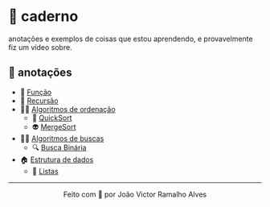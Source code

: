 # 📖 caderno
anotações e exemplos de coisas que estou aprendendo, e provavelmente fiz um vídeo sobre.

## 📝 anotações
- 🐳 [Função](/funcao)
- 📂 [Recursão](/recursao)
- 👨‍💻 [Algoritmos de ordenação](/algoritmos_ordenacao)
    - 🔢 [QuickSort](/algoritmos_ordenacao/quickSort)
    - 👽 [MergeSort](/algoritmos_ordenacao/mergeSort)
- 🕵️‍♀️ [Algoritmos de buscas](/algoritmos_busca)
    - 🔍 [Busca Binária](/algoritmos_busca/busca_binaria)
- 🏠 [Estrutura de dados](/estrutura_dados)
    - 🌌 [Listas](estrutura_dados/listas)
---
<p align="center">Feito com 💚 por João Victor Ramalho Alves</p>






